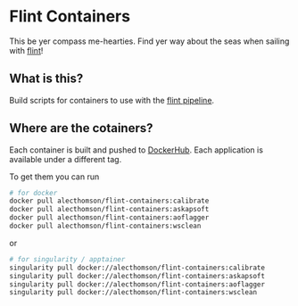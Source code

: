 # Flint Containers

This be yer compass me-hearties. Find yer way about the seas when sailing with [flint](https://github.com/tjgalvin/flint)!

## What is this?

Build scripts for containers to use with the [flint pipeline](https://github.com/tjgalvin/flint).

## Where are the cotainers?

Each container is built and pushed to [DockerHub](https://hub.docker.com/r/alecthomson/flint-containers/tags). Each application is available under a different tag.

To get them you can run

```bash
# for docker
docker pull alecthomson/flint-containers:calibrate
docker pull alecthomson/flint-containers:askapsoft
docker pull alecthomson/flint-containers:aoflagger
docker pull alecthomson/flint-containers:wsclean
```

or

```bash
# for singularity / apptainer
singularity pull docker://alecthomson/flint-containers:calibrate
singularity pull docker://alecthomson/flint-containers:askapsoft
singularity pull docker://alecthomson/flint-containers:aoflagger
singularity pull docker://alecthomson/flint-containers:wsclean
```